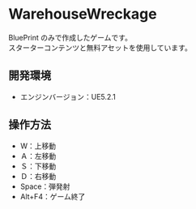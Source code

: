 # WarehouseWreckage

BluePrint のみで作成したゲームです。  
スターターコンテンツと無料アセットを使用しています。

## 開発環境
- エンジンバージョン：UE5.2.1

## 操作方法
- W：上移動
- Ａ：左移動
- Ｓ：下移動
- Ｄ：右移動
- Space：弾発射
- Alt+F4：ゲーム終了
